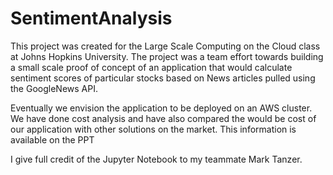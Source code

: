 # SentimentAnalysis

This project was created for the Large Scale Computing on the Cloud class at Johns Hopkins University. The project was a team effort towards
building a small scale proof of concept of an application that would calculate sentiment scores of particular stocks based on News articles pulled using the GoogleNews API.

Eventually we envision the application to be deployed on an AWS cluster. We have done cost analysis and have also compared the would be cost of our application with other solutions on the market. This information is available on the PPT

I give full credit of the Jupyter Notebook to my teammate Mark Tanzer.
